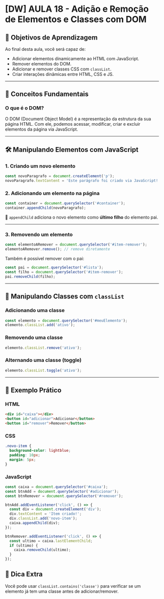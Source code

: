 # [DW] AULA 18 - Adição e Remoção de Elementos e Classes com DOM

## 🎯 Objetivos de Aprendizagem

Ao final desta aula, você será capaz de:

* Adicionar elementos dinamicamente ao HTML com JavaScript.
* Remover elementos do DOM.
* Adicionar e remover classes CSS com `classList`.
* Criar interações dinâmicas entre HTML, CSS e JS.

---

## 🧠 Conceitos Fundamentais

### O que é o DOM?

O DOM (Document Object Model) é a representação da estrutura da sua página HTML. Com ele, podemos acessar, modificar, criar e excluir elementos da página via JavaScript.

---

## 🛠️ Manipulando Elementos com JavaScript

### 1. Criando um novo elemento

```js
const novoParagrafo = document.createElement('p');
novoParagrafo.textContent = 'Este parágrafo foi criado via JavaScript!';
```

### 2. Adicionando um elemento na página

```js
const container = document.querySelector('#container');
container.appendChild(novoParagrafo);
```

📌 `appendChild` adiciona o novo elemento como **último filho** do elemento pai.

---

### 3. Removendo um elemento

```js
const elementoARemover = document.querySelector('#item-remover');
elementoARemover.remove(); // remove diretamente
```

Também é possível remover com o pai:

```js
const pai = document.querySelector('#lista');
const filho = document.querySelector('#item-remover');
pai.removeChild(filho);
```

---

## 🎨 Manipulando Classes com `classList`

### Adicionando uma classe

```js
const elemento = document.querySelector('#meuElemento');
elemento.classList.add('ativo');
```

### Removendo uma classe

```js
elemento.classList.remove('ativo');
```

### Alternando uma classe (toggle)

```js
elemento.classList.toggle('ativo');
```

---

## 🧪 Exemplo Prático

### HTML

```html
<div id="caixa"></div>
<button id="adicionar">Adicionar</button>
<button id="remover">Remover</button>
```

### CSS

```css
.novo-item {
  background-color: lightblue;
  padding: 10px;
  margin: 5px;
}
```

### JavaScript

```js
const caixa = document.querySelector('#caixa');
const btnAdd = document.querySelector('#adicionar');
const btnRemover = document.querySelector('#remover');

btnAdd.addEventListener('click', () => {
  const div = document.createElement('div');
  div.textContent = 'Item criado!';
  div.classList.add('novo-item');
  caixa.appendChild(div);
});

btnRemover.addEventListener('click', () => {
  const ultimo = caixa.lastElementChild;
  if (ultimo) {
    caixa.removeChild(ultimo);
  }
});
```

## 🧩 Dica Extra

Você pode usar `classList.contains('classe')` para verificar se um elemento já tem uma classe antes de adicionar/remover.
